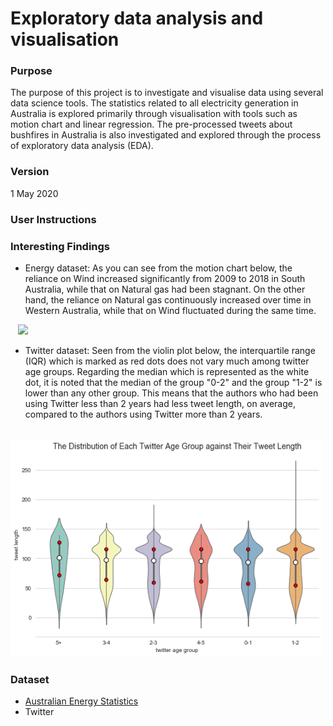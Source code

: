 # Exploratory data analysis and visualisation

### Purpose
The purpose of this project is to investigate and visualise data using several data science tools. The statistics related to all electricity generation in Australia is explored primarily through visualisation with tools such as motion chart and linear regression. The pre-processed tweets about bushfires in Australia is also investigated and explored through the process of exploratory data analysis (EDA).

### Version
1 May 2020

### User Instructions


### Interesting Findings
- Energy dataset: As you can see from the motion chart below, the reliance on Wind increased significantly from 2009 to 2018 in South Australia, while that on Natural gas had been stagnant. On the other hand, the reliance on Natural gas continuously increased over time in Western Australia, while that on Wind fluctuated during the same time.</br>

&nbsp;&nbsp;&nbsp;<img src="images/motion_chart.gif" width="500">

- Twitter dataset: Seen from the violin plot below, the interquartile range (IQR) which is marked as red dots does not vary much among twitter age groups. Regarding the median which is represented as the white dot, it is noted that the median of the group "0-2" and the group "1-2" is lower than any other group. This means that the authors who had been using Twitter less than 2 years had less tweet length, on average, compared to the authors using Twitter more than 2 years.</br> 

&nbsp;&nbsp;&nbsp;<img src="images/violin_plot.png" width="500">

### Dataset
- [Australian Energy Statistics](https://www.energy.gov.au/government-priorities/energy-data/australian-energy-statistics)
- Twitter
